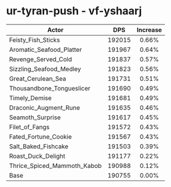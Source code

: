 # ur-tyran-push - vf-yshaarj
| Actor | DPS | Increase |
|---|:---:|:---:|
|Feisty_Fish_Sticks|192015|0.66%|
|Aromatic_Seafood_Platter|191967|0.64%|
|Revenge_Served_Cold|191837|0.57%|
|Sizzling_Seafood_Medley|191823|0.56%|
|Great_Cerulean_Sea|191731|0.51%|
|Thousandbone_Tongueslicer|191690|0.49%|
|Timely_Demise|191681|0.49%|
|Draconic_Augment_Rune|191635|0.46%|
|Seamoth_Surprise|191617|0.45%|
|Filet_of_Fangs|191572|0.43%|
|Fated_Fortune_Cookie|191567|0.43%|
|Salt_Baked_Fishcake|191503|0.39%|
|Roast_Duck_Delight|191177|0.22%|
|Thrice_Spiced_Mammoth_Kabob|190988|0.12%|
|Base|190755|0.00%|
